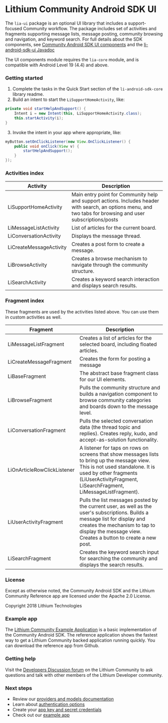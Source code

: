 # Lithium Community Android SDK UI

The `lia-ui` package is an optional UI library that includes a support-focused Community workflow. The package includes set of activities and fragments supporting message lists, message posting, community browsing and navigation, and keyword search. For full details about the SDK components, see [Community Android SDK UI components](https://github.com/lithiumtech/lia-sdk-android/wiki/Community-Android-SDK-UI-components) and the [li-android-sdk-ui Javadoc](https://lithiumtech.github.io/lia-sdk-android/)

The UI components module requires the `lia-core` module, and is compatible with Android Level 19 (4.4) and above.

### Getting started

1. Complete the tasks in the Quick Start section of the `li-android-sdk-core` library readme.
2. Build an intent to start the `LiSupportHomeActivity`, like:
```java
private void startHelpAndSupport() {
    Intent i = new Intent(this, LiSupportHomeActivity.class);
    this.startActivity(i);
}
```
3. Invoke the intent in your app where appropriate, like:

```java
myButton.setOnClickListener(new View.OnClickListener() {
    public void onClick(View v) {
        startHelpAndSupport();
    }
});
```

### Activities index

| Activity | Description |
| -------- | ----------- |
| LiSupportHomeActivity | Main entry point for Community help and support actions. Includes header with search, an options menu, and two tabs for browsing and user subscriptions/posts |
| LiMessageListActivity | List of articles for the current board. |
| LiConversationActivity | Displays the message thread. |
| LiCreateMessageActivity | Creates a post form to create a message. |
| LiBrowseActivity | Creates a browse mechanism to navigate through the community structure. |
| LiSearchActivity | Creates a keyword search interaction and displays search results. |


### Fragment index

These fragments are used by the activities listed above. You can use them in custom activities as well.

| Fragment | Description |
| -------- | ----------- |
| LiMessageListFragment | Creates a list of articles for the selected board, including floated articles. |
| LiCreateMessageFragment | Creates the form for posting a message |
| LiBaseFragment | The abstract base fragment class for our UI elements. |
| LiBrowseFragment | Pulls the community structure and builds a navigation component to browse community categories and boards down to the message level. |
| LiConversationFragment | Pulls the selected conversation data (the thread topic and replies). Creates reply, kudo, and accept-as-solution functionality. |
| LiOnArticleRowClickListener | A listener for taps on rows on screens that show messages lists to bring up the message view. This is not used standalone. It is used by other fragments (LiUserActivityFragment, LiSearchFragment, LiMessageListFragment). |
| LiUserActivityFragment | Pulls the list messages posted by the current user, as well as the user's subscriptions. Builds a message list for display and creates the mechanism to tap to display the message view. Creates a button to create a new post. |
| LiSearchFragment | Creates the keyword search input for searching the community and displays the search results. |

### License

Except as otherwise noted, the Community Android SDK and the Lithium Community Reference app are licensed under the Apache 2.0 License.

Copyright 2018 Lithium Technologies

### Example app

The [Lithium Community Example Application](https://github.com/lithiumtech/lia-sdk-android/tree/master/lia-demo) is a basic implementation of the Community Android SDK. The reference application shows the fastest way to get a Lithium Community backed application running quickly. You can download the reference app from Github.

### Getting help

Visit the [Developers Discussion forum](https://community.lithium.com/t5/Developers-Discussion/bd-p/studio) on the Lithium Community to ask questions and talk with other members of the Lithium Developer community.

### Next steps

* Review our [providers and models documentation](https://github.com/lithiumtech/lia-sdk-android/wiki/Community-Android-SDK-API-providers)
* Learn about [authentication options](https://github.com/lithiumtech/lia-sdk-android/wiki/Authentication-with-the-Community-Android-SDK)
* Create your [app key and secret credentials](https://github.com/lithiumtech/lia-sdk-android/wiki/Getting-Started-with-the-Community-Android-SDK#get-authorization-credentials)
* Check out our [example app](https://github.com/lithiumtech/li-android-sdk-example)
